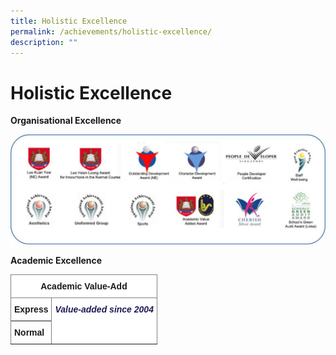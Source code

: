 ```yaml
---
title: Holistic Excellence
permalink: /achievements/holistic-excellence/
description: ""
---
```

# Holistic Excellence

**Organisational Excellence**

![Holistic Excellence](/images/Achievements/Accolades-1024x356.jpg)

**Academic Excellence**

<style type="text/css">
.tg  {border-collapse:collapse;border-spacing:0;}
.tg td{border-color:black;border-style:solid;border-width:1px;font-family:Arial, sans-serif;font-size:14px;
  overflow:hidden;padding:10px 5px;word-break:normal;}
.tg th{border-color:black;border-style:solid;border-width:1px;font-family:Arial, sans-serif;font-size:14px;
  font-weight:normal;overflow:hidden;padding:10px 5px;word-break:normal;}
.tg .tg-2hvs{background-color:#FFF;border-color:inherit;color:#1D1B56;font-style:italic;font-weight:bold;text-align:center;
  vertical-align:top}
.tg .tg-fyfk{background-color:#FFF;border-color:inherit;font-weight:bold;text-align:center;vertical-align:top}
.tg .tg-pdeq{background-color:#FFF;border-color:inherit;font-weight:bold;text-align:left;vertical-align:top}
.tg .tg-fymr{border-color:inherit;font-weight:bold;text-align:left;vertical-align:top}
</style>
<table class="tg">
<thead>
  <tr>
    <th class="tg-fyfk" colspan="4">Academic Value-Add</th>
  </tr>
</thead>
<tbody>
  <tr>
    <td class="tg-pdeq">Express</td>
    <td class="tg-2hvs" colspan="3" rowspan="3">Value-added since 2004</td>
  </tr>
  <tr>
    <td class="tg-fymr" rowspan="2">Normal</td>
  </tr>
  <tr>
  </tr>
</tbody>
</table>